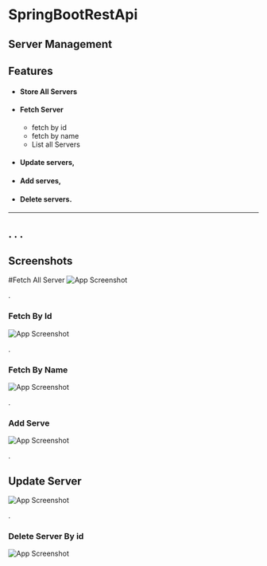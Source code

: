 # SpringBootRestApi

## Server Management


## Features

- #### Store All Servers
- #### Fetch Server
    
    - fetch by id
    - fetch by name
    - List all Servers
    
- #### Update servers,
- #### Add serves,
- ####  Delete servers.

------------------------------------------------

.
.
.
------------------------------------------------
## Screenshots
#Fetch All Server
![App Screenshot](https://res.cloudinary.com/dxsbiobeg/image/upload/v1695474876/Servers%20Management/fetch_all_1_cybexi.gif)

.
### Fetch By Id
![App Screenshot](https://res.cloudinary.com/dxsbiobeg/image/upload/v1695475186/Servers%20Management/fetch_by_id_s2caif.gif)

.
### Fetch By Name
![App Screenshot](https://res.cloudinary.com/dxsbiobeg/image/upload/v1695475337/Servers%20Management/fetch_by_name.png)

.
### Add Serve
![App Screenshot](https://res.cloudinary.com/dxsbiobeg/image/upload/v1695473155/Servers%20Management/add_server_zk3yah.gif)

.
## Update Server
![App Screenshot](https://res.cloudinary.com/dxsbiobeg/image/upload/v1695473172/Servers%20Management/update_Server_92_wauojc.png)

.
### Delete Server By id
![App Screenshot](https://res.cloudinary.com/dxsbiobeg/image/upload/v1695472625/Servers%20Management/delete_by_id_obasp5.gif)



